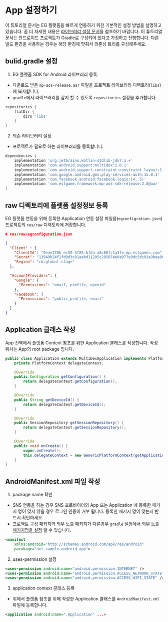 # App 설정하기

이 튜토리얼 문서는 EG 플랫폼을 빠르게 연동하기 위한 기본적인 설정 방법을 설명하고 있습니다. 좀 더 자세한 내용은 [라이브러리 설정 문서](/_draft/setting/init.md)를 참조하기 바랍니다. 
이 튜토리얼 문서는 안드로이드 프로젝트가 Gradle로 구성되어 있다고 가정하고 진행합니다. 다른 빌드 환경을 사용하는 경우는 해당 환경에 맞춰서 의존성 트리를 구성해주세요.

## bulid.gradle 설정

1. EG 플랫폼 SDK for Android 라이브러리 등록.
* 다운로드 받은 `mp-aos-release.aar` 파일을 프로젝트 라이브러리 디렉토리(`libs`)에 복사합니다.
* `gradle`에서 라이브러리를 감지 할 수 있도록 `repositories` 설정을 추가합니다.

```gradle
repositories {
    flatDir {
        dirs 'libs'
    }
}
```

2. 의존 라이브러리 설정 
* 프로젝트가 필요로 하는 라이브러리를 등록합니다.

```gradle
dependencies {
    implementation 'org.jetbrains.kotlin-stdlib-jdk7:1.+'
    implementation 'com.android.support:multidex:1.0.1'
    implementation 'com.android.support.constraint:constraint-layout:1.1.2'
    implementation 'com.google.android.gms:play-services-auth:15.0.1'
    implementation 'com.facebook.android:facebook-login:[4, 5)'
    implementation 'com.estgame.framework:mp-aos-sdk-release:2.0@aar'
}
```

## raw 디렉토리에 플랫폼 설정정보 등록

EG 플랫폼 연동을 위해 등록한 Application 연동 설정 파일을(`egconfigration.json`) 프로젝트의 `res/raw` 디렉토리에 저장합니다. 

```json
# res/raw/egconfiguration.json

{
  "Client" : {
    "ClientId": "0eae170b-ec59-3f85-bfda-a8c80fc1a3fe.mp.estgames.com",
    "Secret": "13949b24f1fd9d3c81aabd11295c28507ee0a977e9dc5dc93a3bea86f8243b46",
    "Region": "cm.global.stage"
  },

  "AccountProviders": {
    "Google": {
      "Permissions": "email, profile, openid"
    },
    "Facebook": {
      "Permissions": "public_profile, email"
    }
  }
}
```

## Application 클래스 작성

App 전역에서 플랫폼 Context 참조를 위한 Application 클래스를 작성합니다. 작성 위치는 App의 root package 입니다.

```java
public class Application extends MultiDexApplication implements PlatformContext {
    private PlatformContext delegateContext;

    @Override
    public Configuration getConfiguration() {
        return delegateContext.getConfiguration();
    }

    @Override
    public String getDeviceId() {
        return delegateContext.getDeviceId();
    }

    @Override
    public SessionRepository getSessionRepository() {
        return delegateContext.getSessionRepository();
    }

    @Override
    public void onCreate() {
        super.onCreate();
        this.delegateContext = new GenericPlatformContext(getApplicationContext());
    }
}
```

## AndroidManifest.xml 파일 작성

1. package name 확인
* SNS 연동을 하는 경우 SNS 프로바이더의 App 또는 Application 에 등록한 패키지 명이 맞지 않을 경우 로그인 인증이 거부 됩니다. 등록한 패키지 명이 맞는지 반드시 확인하세요.
* 프로젝트 구성 패키지와 외부 노출 패키지가 다른경우 `gradle` 설정에서 [외부 노출 패키지명을 설정](/_draft/setting/gradle.md) 할 수 있습니다.

```xml
<manifest 
    xmlns:android="http://schemas.android.com/apk/res/android" 
    pacakage="net.sample.android.app">

```

2. uses-permission 설정

```xml
<uses-permission android:name="android.permission.INTERNET" />
<uses-permission android:name="android.permission.ACCESS_NETWORK_STATE" />
<uses-permission android:name="android.permission.ACCESS_WIFI_STATE" />
```

3. application context 클래스 등록
* 위에서 플랫폼 참조를 위해 작성한 Application 클래스를 `AndroidManifest.xml` 파일에 등록합니다.

```xml
<application android:name=".Application" ...>
```